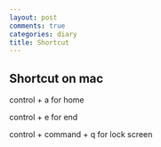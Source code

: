 ```yaml
---
layout: post
comments: true
categories: diary
title: Shortcut
---
```

## Shortcut on mac

control + a for home

control + e for end

control + command + q for lock screen

